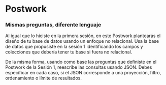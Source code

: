 # Postwork

### Mismas preguntas, diferente lenguaje

Al igual que lo hiciste en la primera sesión, en este Postwork plantearás el diseño de tu base de datos usando un enfoque no relacional. Usa la base de datos que propusiste en la sesión 1 identificando los campos y colecciones que debería tener tu base si fuera no relacional.

De la misma forma, usando como base las preguntas que definiste en el Postwork de la Sesión 1, reescribe las consultas usando JSON. Debes especificar en cada caso, si el JSON corresponde a una proyección, filtro, ordenamiento o límite de resultados.
